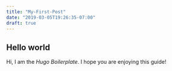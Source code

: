 ```yaml
---
title: "My-First-Post"
date: "2019-03-05T19:26:35-07:00"
draft: true
---
```


## Hello world
Hi, I am the *Hugo Boilerplate*. I hope you are enjoying this guide!